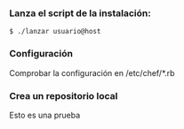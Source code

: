 ### Lanza el script de la instalación:

    $ ./lanzar usuario@host

### Configuración

Comprobar la configuración en /etc/chef/*.rb

### Crea un repositorio local

Esto es una prueba



